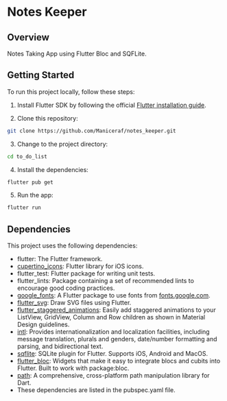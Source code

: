 # Notes Keeper

## Overview

Notes Taking App using Flutter Bloc and SQFLite.

## Getting Started

To run this project locally, follow these steps:

1. Install Flutter SDK by following the official [Flutter installation guide](https://flutter.dev/docs/get-started/install).

2. Clone this repository:

```bash
git clone https://github.com/Maniceraf/notes_keeper.git
```

3. Change to the project directory:

```bash
cd to_do_list
```

4. Install the dependencies:

```bash
flutter pub get
```

5. Run the app:

```bash
flutter run
```

## Dependencies

This project uses the following dependencies:

- flutter: The Flutter framework.
- [cupertino_icons](https://pub.dev/packages/cupertino_icons): Flutter library for iOS icons.
- flutter_test: Flutter package for writing unit tests.
- flutter_lints: Package containing a set of recommended lints to encourage good coding practices.
- [google_fonts](https://pub.dev/packages/google_fonts): A Flutter package to use fonts from [fonts.google.com](https://fonts.google.com/).
- [flutter_svg](https://pub.dev/packages/flutter_svg): Draw SVG files using Flutter.
- [flutter_staggered_animations](https://pub.dev/packages/flutter_staggered_animations): Easily add staggered animations to your ListView, GridView, Column and Row children as shown in Material Design guidelines.
- [intl](https://pub.dev/packages/intl): Provides internationalization and localization facilities, including message translation, plurals and genders, date/number formatting and parsing, and bidirectional text.
- [sqflite](https://pub.dev/packages/sqflite): SQLite plugin for Flutter. Supports iOS, Android and MacOS.
- [flutter_bloc](https://pub.dev/packages/flutter_bloc): Widgets that make it easy to integrate blocs and cubits into Flutter. Built to work with package:bloc.
- [path](https://pub.dev/packages/path): A comprehensive, cross-platform path manipulation library for Dart.
- These dependencies are listed in the pubspec.yaml file.

